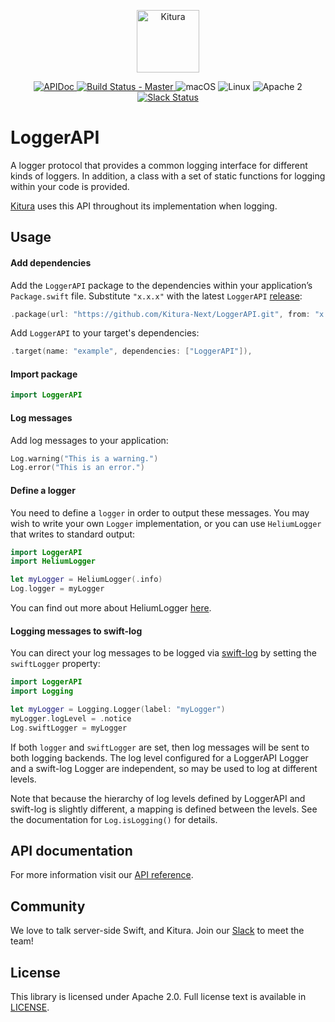<p align="center">
    <a href="http://kituranext.org/">
        <img src="https://raw.githubusercontent.com/Kitura-Next/Kitura/master/Sources/Kitura/resources/kitura-bird.svg?sanitize=true" height="100" alt="Kitura">
    </a>
</p>


<p align="center">
    <a href="https://kitura-next.github.io/LoggerAPI/index.html">
    <img src="https://img.shields.io/badge/apidoc-LoggerAPI-1FBCE4.svg?style=flat" alt="APIDoc">
    </a>
    <a href="https://travis-ci.org/Kitura-Next/LoggerAPI">
    <img src="https://travis-ci.org/Kitura-Next/LoggerAPI.svg?branch=master" alt="Build Status - Master">
    </a>
    <img src="https://img.shields.io/badge/os-macOS-green.svg?style=flat" alt="macOS">
    <img src="https://img.shields.io/badge/os-linux-green.svg?style=flat" alt="Linux">
    <img src="https://img.shields.io/badge/license-Apache2-blue.svg?style=flat" alt="Apache 2">
    <a href="http://swift-at-ibm-slack.mybluemix.net/">
    <img src="http://swift-at-ibm-slack.mybluemix.net/badge.svg" alt="Slack Status">
    </a>
</p>

# LoggerAPI

A logger protocol that provides a common logging interface for different kinds of loggers. In addition, a class with a set of static functions for logging within your code is provided.

[Kitura](https://github.com/Kitura-Next/Kitura) uses this API throughout its implementation when logging.

## Usage

#### Add dependencies

Add the `LoggerAPI` package to the dependencies within your application’s `Package.swift` file. Substitute `"x.x.x"` with the latest `LoggerAPI` [release](https://github.com/Kitura-Next/LoggerAPI/releases):

```swift
.package(url: "https://github.com/Kitura-Next/LoggerAPI.git", from: "x.x.x")
```
Add `LoggerAPI` to your target's dependencies:
```swift
.target(name: "example", dependencies: ["LoggerAPI"]),
```

#### Import package

```swift
import LoggerAPI
````

#### Log messages

Add log messages to your application:
```swift
Log.warning("This is a warning.")
Log.error("This is an error.")
```

#### Define a logger

You need to define a `logger` in order to output these messages. You may wish to write your own `Logger` implementation, or you can use `HeliumLogger` that writes to standard output:
```swift
import LoggerAPI
import HeliumLogger

let myLogger = HeliumLogger(.info)
Log.logger = myLogger
```
You can find out more about HeliumLogger [here](https://github.com/Kitura-Next/HeliumLogger/blob/master/README.md).

#### Logging messages to swift-log

You can direct your log messages to be logged via [swift-log](https://github.com/apple/swift-log) by setting the `swiftLogger` property:
```swift
import LoggerAPI
import Logging

let myLogger = Logging.Logger(label: "myLogger")
myLogger.logLevel = .notice
Log.swiftLogger = myLogger
```
If both `logger` and `swiftLogger` are set, then log messages will be sent to both logging backends. The log level configured for a LoggerAPI Logger and a swift-log Logger are independent, so may be used to log at different levels.

Note that because the hierarchy of log levels defined by LoggerAPI and swift-log is slightly different, a mapping is defined between the levels. See the documentation for `Log.isLogging()` for details.

## API documentation

For more information visit our [API reference](http://kitura-next.github.io/LoggerAPI/).

## Community

We love to talk server-side Swift, and Kitura. Join our [Slack](http://swift-at-ibm-slack.mybluemix.net/) to meet the team!

## License

This library is licensed under Apache 2.0. Full license text is available in [LICENSE](https://github.com/Kitura-Next/LoggerAPI/blob/master/LICENSE.txt).
